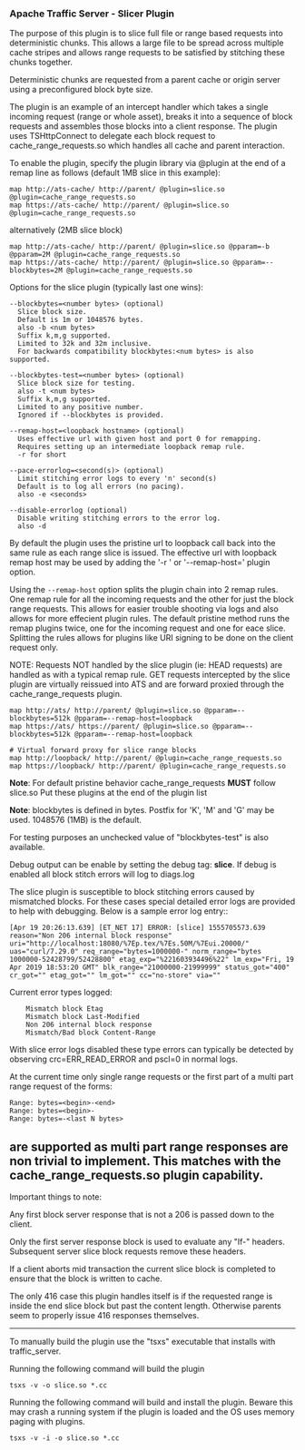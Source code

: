 ### Apache Traffic Server - Slicer Plugin

The purpose of this plugin is to slice full file or range based requests
into deterministic chunks.  This allows a large file to be spread across
multiple cache stripes and allows range requests to be satisfied by
stitching these chunks together.

Deterministic chunks are requested from a parent cache or origin server
using a preconfigured block byte size.

The plugin is an example of an intercept handler which takes a single
incoming request (range or whole asset), breaks it into a sequence
of block requests and assembles those blocks into a client response.
The plugin uses TSHttpConnect to delegate each block request to
cache_range_requests.so which handles all cache and parent interaction.

To enable the plugin, specify the plugin library via @plugin at the end
of a remap line as follows (default 1MB slice in this example):

```
map http://ats-cache/ http://parent/ @plugin=slice.so @plugin=cache_range_requests.so
map https://ats-cache/ http://parent/ @plugin=slice.so @plugin=cache_range_requests.so
```

alternatively (2MB slice block)

```
map http://ats-cache/ http://parent/ @plugin=slice.so @pparam=-b @pparam=2M @plugin=cache_range_requests.so
map https://ats-cache/ http://parent/ @plugin=slice.so @pparam=--blockbytes=2M @plugin=cache_range_requests.so
```

Options for the slice plugin (typically last one wins):
```
--blockbytes=<number bytes> (optional)
  Slice block size.
  Default is 1m or 1048576 bytes.
  also -b <num bytes>
  Suffix k,m,g supported.
  Limited to 32k and 32m inclusive.
  For backwards compatibility blockbytes:<num bytes> is also supported.

--blockbytes-test=<number bytes> (optional)
  Slice block size for testing.
  also -t <num bytes>
  Suffix k,m,g supported.
  Limited to any positive number.
  Ignored if --blockbytes is provided.

--remap-host=<loopback hostname> (optional)
  Uses effective url with given host and port 0 for remapping.
  Requires setting up an intermediate loopback remap rule.
  -r for short

--pace-errorlog=<second(s)> (optional)
  Limit stitching error logs to every 'n' second(s)
  Default is to log all errors (no pacing).
  also -e <seconds>

--disable-errorlog (optional)
  Disable writing stitching errors to the error log.
  also -d
```

By default the plugin uses the pristine url to loopback call back
into the same rule as each range slice is issued.  The effective url
with loopback remap host may be used by adding the '-r <hostname>' or
'--remap-host=<hostname>' plugin option.

Using the `--remap-host` option splits the plugin chain into 2 remap rules.
One remap rule for all the incoming requests and the other for just the block
range requests.  This allows for easier trouble shooting via logs and
also allows for more effecient plugin rules.  The default pristine method
runs the remap plugins twice, one for the incoming request and one for
eace slice.  Splitting the rules allows for plugins like URI signing to
be done on the client request only.

NOTE: Requests NOT handled by the slice plugin (ie: HEAD requests) are
handled as with a typical remap rule.  GET requests intercepted by the
slice plugin are virtually reissued into ATS and are forward proxied
through the cache_range_requests plugin.

```
map http://ats/ http://parent/ @plugin=slice.so @pparam=--blockbytes=512k @pparam=--remap-host=loopback
map https://ats/ https://parent/ @plugin=slice.so @pparam=--blockbytes=512k @pparam=--remap-host=loopback

# Virtual forward proxy for slice range blocks
map http://loopback/ http://parent/ @plugin=cache_range_requests.so
map https://loopback/ http://parent/ @plugin=cache_range_requests.so
```

**Note**: For default pristine behavior cache_range_requests **MUST**
follow slice.so Put these plugins at the end of the plugin list

**Note**: blockbytes is defined in bytes. Postfix for 'K', 'M' and 'G'
may be used.  1048576 (1MB) is the default.

For testing purposes an unchecked value of "blockbytes-test" is also available.

Debug output can be enable by setting the debug tag: **slice**.  If debug
is enabled all block stitch errors will log to diags.log

The slice plugin is susceptible to block stitching errors caused by
mismatched blocks.  For these cases special detailed error logs are
provided to help with debugging.  Below is a sample error log entry::

```
[Apr 19 20:26:13.639] [ET_NET 17] ERROR: [slice] 1555705573.639 reason="Non 206 internal block response" uri="http://localhost:18080/%7Ep.tex/%7Es.50M/%7Eui.20000/" uas="curl/7.29.0" req_range="bytes=1000000-" norm_range="bytes 1000000-52428799/52428800" etag_exp="%221603934496%22" lm_exp="Fri, 19 Apr 2019 18:53:20 GMT" blk_range="21000000-21999999" status_got="400" cr_got="" etag_got="" lm_got="" cc="no-store" via=""
```

Current error types logged:
```
    Mismatch block Etag
    Mismatch block Last-Modified
    Non 206 internal block response
    Mismatch/Bad block Content-Range
```


With slice error logs disabled these type errors can typically be detected
by observing crc=ERR_READ_ERROR and pscl=0 in normal logs.

At the current time only single range requests or the first part of a
multi part range request of the forms:
```
Range: bytes=<begin>-<end>
Range: bytes=<begin>-
Range: bytes=-<last N bytes>
```
are supported as multi part range responses are non trivial to implement.
This matches with the cache_range_requests.so plugin capability.
---

Important things to note:

Any first block server response that is not a 206 is passed down to
the client.

Only the first server response block is used to evaluate any "If-"
headers.  Subsequent server slice block requests remove these headers.

If a client aborts mid transaction the current slice block is completed
to ensure that the block is written to cache.

The only 416 case this plugin handles itself is if the requested range
is inside the end slice block but past the content length.  Otherwise
parents seem to properly issue 416 responses themselves.

---

To manually build the plugin use the "tsxs" executable that installs with
traffic_server.

Running the following command will build the plugin

```
tsxs -v -o slice.so *.cc
```

Running the following command will build and install the plugin.
Beware this may crash a running system if the plugin is loaded
and the OS uses memory paging with plugins.

```
tsxs -v -i -o slice.so *.cc
```
